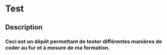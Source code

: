 # Test
## Description
### Ceci est un dépôt permettant de tester différentes manières de coder au fur et à mesure de ma formation.
